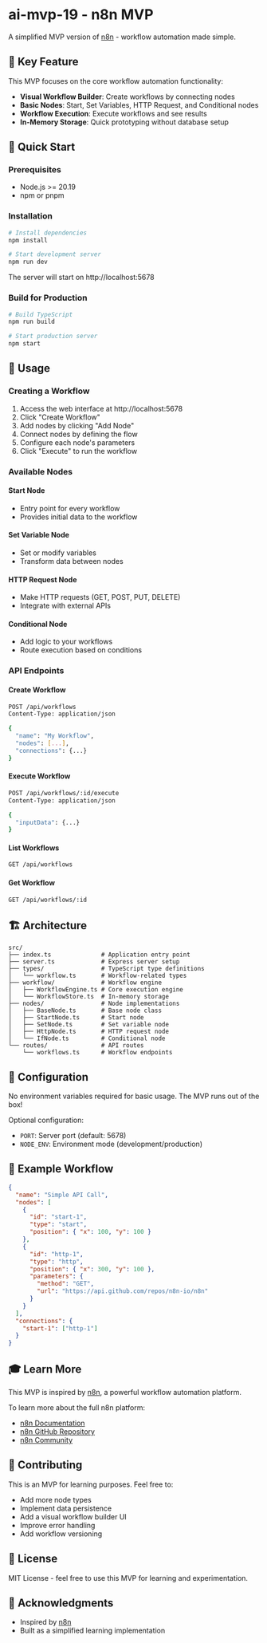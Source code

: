 # ai-mvp-19 - n8n MVP

A simplified MVP version of [n8n](https://github.com/n8n-io/n8n) - workflow automation made simple.

## 🎯 Key Feature

This MVP focuses on the core workflow automation functionality:

- **Visual Workflow Builder**: Create workflows by connecting nodes
- **Basic Nodes**: Start, Set Variables, HTTP Request, and Conditional nodes
- **Workflow Execution**: Execute workflows and see results
- **In-Memory Storage**: Quick prototyping without database setup

## 🚀 Quick Start

### Prerequisites

- Node.js >= 20.19
- npm or pnpm

### Installation

```bash
# Install dependencies
npm install

# Start development server
npm run dev
```

The server will start on http://localhost:5678

### Build for Production

```bash
# Build TypeScript
npm run build

# Start production server
npm start
```

## 📖 Usage

### Creating a Workflow

1. Access the web interface at http://localhost:5678
2. Click "Create Workflow"
3. Add nodes by clicking "Add Node"
4. Connect nodes by defining the flow
5. Configure each node's parameters
6. Click "Execute" to run the workflow

### Available Nodes

#### Start Node
- Entry point for every workflow
- Provides initial data to the workflow

#### Set Variable Node
- Set or modify variables
- Transform data between nodes

#### HTTP Request Node
- Make HTTP requests (GET, POST, PUT, DELETE)
- Integrate with external APIs

#### Conditional Node
- Add logic to your workflows
- Route execution based on conditions

### API Endpoints

#### Create Workflow
```bash
POST /api/workflows
Content-Type: application/json

{
  "name": "My Workflow",
  "nodes": [...],
  "connections": {...}
}
```

#### Execute Workflow
```bash
POST /api/workflows/:id/execute
Content-Type: application/json

{
  "inputData": {...}
}
```

#### List Workflows
```bash
GET /api/workflows
```

#### Get Workflow
```bash
GET /api/workflows/:id
```

## 🏗️ Architecture

```
src/
├── index.ts              # Application entry point
├── server.ts             # Express server setup
├── types/                # TypeScript type definitions
│   └── workflow.ts       # Workflow-related types
├── workflow/             # Workflow engine
│   ├── WorkflowEngine.ts # Core execution engine
│   └── WorkflowStore.ts  # In-memory storage
├── nodes/                # Node implementations
│   ├── BaseNode.ts       # Base node class
│   ├── StartNode.ts      # Start node
│   ├── SetNode.ts        # Set variable node
│   ├── HttpNode.ts       # HTTP request node
│   └── IfNode.ts         # Conditional node
└── routes/               # API routes
    └── workflows.ts      # Workflow endpoints
```

## 🔧 Configuration

No environment variables required for basic usage. The MVP runs out of the box!

Optional configuration:
- `PORT`: Server port (default: 5678)
- `NODE_ENV`: Environment mode (development/production)

## 📝 Example Workflow

```json
{
  "name": "Simple API Call",
  "nodes": [
    {
      "id": "start-1",
      "type": "start",
      "position": { "x": 100, "y": 100 }
    },
    {
      "id": "http-1",
      "type": "http",
      "position": { "x": 300, "y": 100 },
      "parameters": {
        "method": "GET",
        "url": "https://api.github.com/repos/n8n-io/n8n"
      }
    }
  ],
  "connections": {
    "start-1": ["http-1"]
  }
}
```

## 🎓 Learn More

This MVP is inspired by [n8n](https://github.com/n8n-io/n8n), a powerful workflow automation platform.

To learn more about the full n8n platform:
- [n8n Documentation](https://docs.n8n.io)
- [n8n GitHub Repository](https://github.com/n8n-io/n8n)
- [n8n Community](https://community.n8n.io)

## 🤝 Contributing

This is an MVP for learning purposes. Feel free to:
- Add more node types
- Implement data persistence
- Add a visual workflow builder UI
- Improve error handling
- Add workflow versioning

## 📄 License

MIT License - feel free to use this MVP for learning and experimentation.

## 🙏 Acknowledgments

- Inspired by [n8n](https://github.com/n8n-io/n8n)
- Built as a simplified learning implementation
